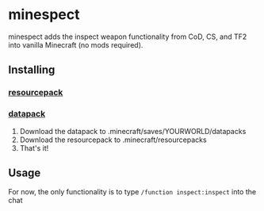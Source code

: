 # minespect
minespect adds the inspect weapon functionality from CoD, CS, and TF2 into vanilla Minecraft (no mods required).

## Installing
### [resourcepack](https://github.com/torshepherd/minespect/downloads/resourcepack.zip)
### [datapack](https://github.com/torshepherd/minespect/downloads/datapack.zip)
1. Download the datapack to .minecraft/saves/YOURWORLD/datapacks
1. Download the resourcepack to .minecraft/resourcepacks
1. That's it!

## Usage
For now, the only functionality is to type ```/function inspect:inspect``` into the chat
